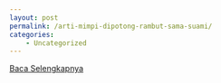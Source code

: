 ```yaml
---
layout: post
permalink: /arti-mimpi-dipotong-rambut-sama-suami/
categories:
    - Uncategorized
---
```


[Baca Selengkapnya](/03)